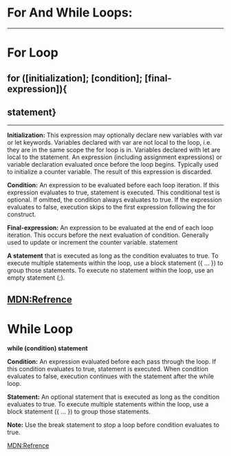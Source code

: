# For And While Loops:

----
# For Loop
## for ([initialization]; [condition]; [final-expression]){
##   statement}

---

**Initialization:**  This expression may optionally declare new variables with var or let keywords. Variables declared with var are not local to the loop, i.e. they are in the same scope the for loop is in. Variables declared with let are local to the statement.
An expression (including assignment expressions) or variable declaration evaluated once before the loop begins. Typically used to initialize a counter variable.
The result of this expression is discarded.

**Condition:** An expression to be evaluated before each loop iteration. If this expression evaluates to true, statement is executed. This conditional test is optional. 
If omitted, the condition always evaluates to true. If the expression evaluates to false, execution skips to the first expression following the for construct.

**Final-expression:** An expression to be evaluated at the end of each loop iteration. This occurs before the next evaluation of condition. Generally used to update or increment the counter variable.
statement

**A statement** that is executed as long as the condition evaluates to true. To execute multiple statements within the loop, use a block statement ({ ... }) to group those statements. 
To execute no statement within the loop, use an empty statement (;).

[MDN:Refrence](https://developer.mozilla.org/en-US/docs/Web/JavaScript/Reference/Statements/for)
----

# While Loop

**while (condition)
  statement**
  


**Condition:** An expression evaluated before each pass through the loop. If this condition evaluates to true, statement is executed. When condition evaluates to false, execution continues with the statement after the while loop.


**Statement:** An optional statement that is executed as long as the condition evaluates to true. To execute multiple statements within the loop, use a block statement ({ ... }) to group those statements.

**Note:** Use the break statement to stop a loop before condition evaluates to true.

[MDN:Refrence](https://developer.mozilla.org/en-US/docs/Web/JavaScript/Reference/Statements/while)
